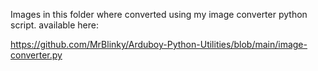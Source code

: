 Images in this folder where converted using my image converter python script.
available here:

https://github.com/MrBlinky/Arduboy-Python-Utilities/blob/main/image-converter.py
